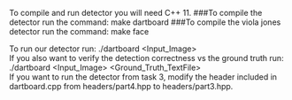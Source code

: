 To compile and run detector you will need C++ 11.
###To compile the detector run the command: make dartboard
###To compile the viola jones detector run the command: make face

To run our detector run: ./dartboard <Input_Image> <br />
If you also want to verify the detection correctness vs the ground truth run: ./dartboard <Input_Image> <Ground_Truth_TextFile> <br />
If you want to run the detector from task 3, modify the header included in dartboard.cpp from headers/part4.hpp to headers/part3.hpp. <br />
